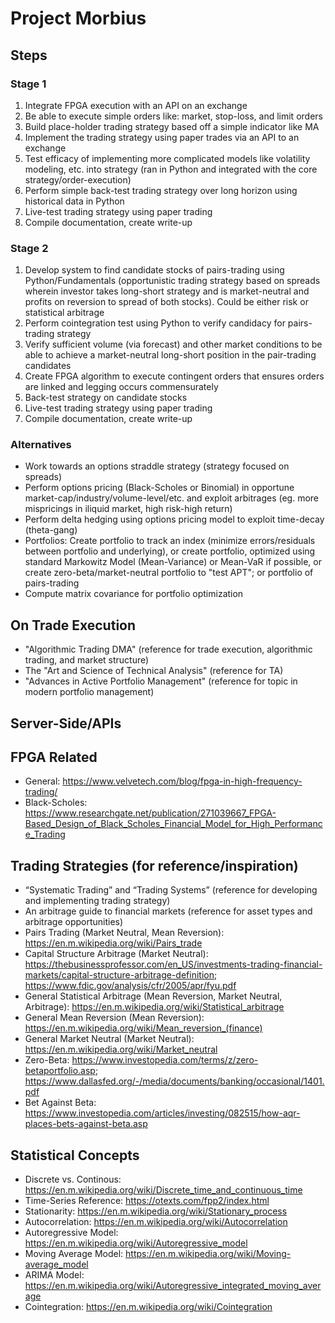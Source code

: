 # Project Morbius

## Steps
### Stage 1
1. Integrate FPGA execution with an API on an exchange
2. Be able to execute simple orders like: market, stop-loss, and limit orders
3. Build place-holder trading strategy based off a simple indicator like MA
4. Implement the trading strategy using paper trades via an API to an exchange
5. Test efficacy of implementing more complicated models like volatility modeling, etc. into strategy (ran in Python and integrated with the core strategy/order-execution)
6. Perform simple back-test trading strategy over long horizon using historical data in Python
7. Live-test trading strategy using paper trading
8. Compile documentation, create write-up 

### Stage 2
1. Develop system to find candidate stocks of pairs-trading using Python/Fundamentals (opportunistic trading strategy based on spreads wherein investor takes long-short strategy and is market-neutral and profits on reversion to spread of both stocks). Could be either risk or statistical arbitrage
2. Perform cointegration test using Python to verify candidacy for pairs-trading strategy
3. Verify sufficient volume (via forecast) and other market conditions to be able to achieve a market-neutral long-short position in the pair-trading candidates
4. Create FPGA algorithm to execute contingent orders that ensures orders are linked and legging occurs commensurately
5. Back-test strategy on candidate stocks
6. Live-test trading strategy using paper trading
7. Compile documentation, create write-up

### Alternatives
- Work towards an options straddle strategy (strategy focused on spreads)
- Perform options pricing (Black-Scholes or Binomial) in opportune market-cap/industry/volume-level/etc. and exploit arbitrages (eg. more mispricings in iliquid market, high risk-high return)
- Perform delta hedging using options pricing model to exploit time-decay (theta-gang)
- Portfolios: Create portfolio to track an index (minimize errors/residuals between portfolio and underlying), or create portfolio, optimized using standard Markowitz Model (Mean-Variance) or Mean-VaR if possible, or create zero-beta/market-neutral portfolio to "test APT"; or portfolio of pairs-trading
- Compute matrix covariance for portfolio optimization

## On Trade Execution
- "Algorithmic Trading DMA" (reference for trade execution, algorithmic trading, and market structure)
- The "Art and Science of Technical Analysis" (reference for TA)
- "Advances in Active Portfolio Management" (reference for topic in modern portfolio management)

## Server-Side/APIs 

## FPGA Related
- General: https://www.velvetech.com/blog/fpga-in-high-frequency-trading/
- Black-Scholes: https://www.researchgate.net/publication/271039667_FPGA-Based_Design_of_Black_Scholes_Financial_Model_for_High_Performance_Trading

## Trading Strategies (for reference/inspiration)
- “Systematic Trading” and “Trading Systems” (reference for developing and implementing trading strategy)
- An arbitrage guide to financial markets (reference for asset types and arbitrage opportunities)
- Pairs Trading (Market Neutral, Mean Reversion): https://en.m.wikipedia.org/wiki/Pairs_trade
- Capital Structure Arbitrage (Market Neutral): https://thebusinessprofessor.com/en_US/investments-trading-financial-markets/capital-structure-arbitrage-definition; https://www.fdic.gov/analysis/cfr/2005/apr/fyu.pdf
- General Statistical Arbitrage (Mean Reversion, Market Neutral, Arbitrage): https://en.m.wikipedia.org/wiki/Statistical_arbitrage
- General Mean Reversion (Mean Reversion): https://en.m.wikipedia.org/wiki/Mean_reversion_(finance)
- General Market Neutral (Market Neutral): https://en.m.wikipedia.org/wiki/Market_neutral
- Zero-Beta: https://www.investopedia.com/terms/z/zero-betaportfolio.asp; https://www.dallasfed.org/-/media/documents/banking/occasional/1401.pdf
- Bet Against Beta: https://www.investopedia.com/articles/investing/082515/how-aqr-places-bets-against-beta.asp

## Statistical Concepts
- Discrete vs. Continous: https://en.m.wikipedia.org/wiki/Discrete_time_and_continuous_time
- Time-Series Reference: https://otexts.com/fpp2/index.html
- Stationarity: https://en.m.wikipedia.org/wiki/Stationary_process
- Autocorrelation: https://en.m.wikipedia.org/wiki/Autocorrelation
- Autoregressive Model: https://en.m.wikipedia.org/wiki/Autoregressive_model
- Moving Average Model: https://en.m.wikipedia.org/wiki/Moving-average_model
- ARIMA Model: https://en.m.wikipedia.org/wiki/Autoregressive_integrated_moving_average
- Cointegration: https://en.m.wikipedia.org/wiki/Cointegration







